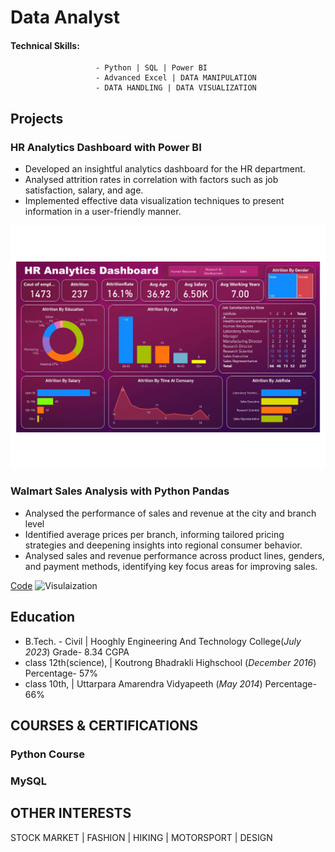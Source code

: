 # Data Analyst

#### Technical Skills: 
                       - Python | SQL | Power BI 
                       - Advanced Excel | DATA MANIPULATION 
                       - DATA HANDLING | DATA VISUALIZATION


## Projects
### HR Analytics Dashboard with Power BI

-	Developed an insightful analytics dashboard for the HR department.
-	 Analysed attrition rates in correlation with factors such as job satisfaction, salary, and age.
-	Implemented effective data visualization techniques to present information in a user-friendly manner.

![DashBoard](Attrition_information_page-0001.jpg)

### Walmart Sales Analysis with Python Pandas
-	Analysed the performance of sales and revenue at the city and branch level
-	Identified average prices per branch, informing tailored pricing strategies and deepening insights into regional consumer behavior.
-	Analysed sales and revenue performance across product lines, genders, and payment methods, identifying key focus areas for improving sales.

[Code](https://github.com/JoyM25/PYTHON-Code)
![Visulaization]()


## Education
- B.Tech. - Civil | Hooghly Engineering And Technology College(_July 2023_) Grade- 8.34 CGPA								       		
- class 12th(science), | Koutrong Bhadrakli Highschool (_December 2016_)	Percentage- 57% 			        		
- class 10th, | Uttarpara Amarendra Vidyapeeth (_May 2014_) Percentage- 66%

## COURSES & CERTIFICATIONS
### Python Course
### MySQL                    

## OTHER INTERESTS
STOCK MARKET | FASHION | HIKING | MOTORSPORT | DESIGN

